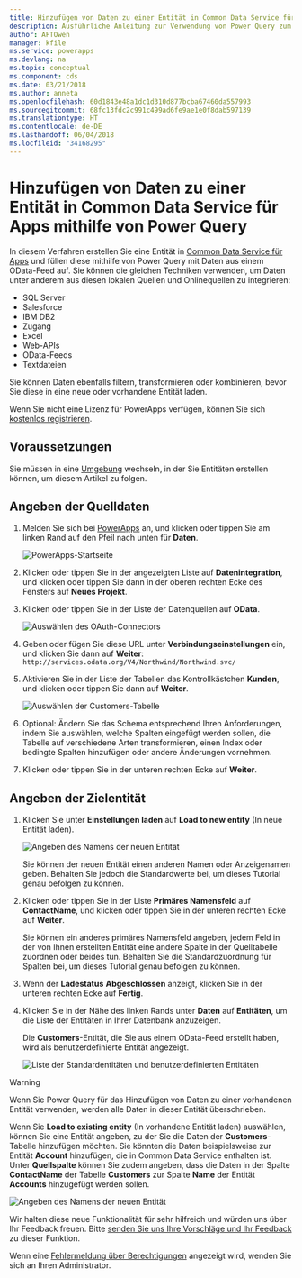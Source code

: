 ```yaml
---
title: Hinzufügen von Daten zu einer Entität in Common Data Service für Apps mithilfe von Power Query | Microsoft-Dokumentation
description: Ausführliche Anleitung zur Verwendung von Power Query zum Hinzufügen von Daten aus einer anderen Datenquelle zu einer neuen oder vorhandenen Entität in Common Data Service (CDS) für Apps.
author: AFTOwen
manager: kfile
ms.service: powerapps
ms.devlang: na
ms.topic: conceptual
ms.component: cds
ms.date: 03/21/2018
ms.author: anneta
ms.openlocfilehash: 60d1843e48a1dc1d310d877bcba67460da557993
ms.sourcegitcommit: 68fc13fdc2c991c499ad6fe9ae1e0f8dab597139
ms.translationtype: HT
ms.contentlocale: de-DE
ms.lasthandoff: 06/04/2018
ms.locfileid: "34168295"
---
```

# <a name="add-data-to-an-entity-in-common-data-service-for-apps-by-using-power-query"></a>Hinzufügen von Daten zu einer Entität in Common Data Service für Apps mithilfe von Power Query
In diesem Verfahren erstellen Sie eine Entität in [Common Data Service für Apps](data-platform-intro.md) und füllen diese mithilfe von Power Query mit Daten aus einem OData-Feed auf. Sie können die gleichen Techniken verwenden, um Daten unter anderem aus diesen lokalen Quellen und Onlinequellen zu integrieren:

* SQL Server
* Salesforce
* IBM DB2
* Zugang
* Excel
* Web-APIs
* OData-Feeds
* Textdateien

Sie können Daten ebenfalls filtern, transformieren oder kombinieren, bevor Sie diese in eine neue oder vorhandene Entität laden.

Wenn Sie nicht eine Lizenz für PowerApps verfügen, können Sie sich [kostenlos registrieren](../signup-for-powerapps.md).

## <a name="prerequisites"></a>Voraussetzungen
Sie müssen in eine [Umgebung](../canvas-apps/working-with-environments.md) wechseln, in der Sie Entitäten erstellen können, um diesem Artikel zu folgen.

## <a name="specify-the-source-data"></a>Angeben der Quelldaten

1. Melden Sie sich bei [PowerApps](https://web.powerapps.com) an, und klicken oder tippen Sie am linken Rand auf den Pfeil nach unten für **Daten**.

    ![PowerApps-Startseite](./media/data-platform-cds-newentity-pq/sign-in.png)

1. Klicken oder tippen Sie in der angezeigten Liste auf **Datenintegration**, und klicken oder tippen Sie dann in der oberen rechten Ecke des Fensters auf **Neues Projekt**.

1. Klicken oder tippen Sie in der Liste der Datenquellen auf **OData**.

    ![Auswählen des OAuth-Connectors](./media/data-platform-cds-newentity-pq/choose-odata.png)

1. Geben oder fügen Sie diese URL unter **Verbindungseinstellungen** ein, und klicken Sie dann auf **Weiter**:<br>
`http://services.odata.org/V4/Northwind/Northwind.svc/`

1. Aktivieren Sie in der Liste der Tabellen das Kontrollkästchen **Kunden**, und klicken oder tippen Sie dann auf **Weiter**.

    ![Auswählen der Customers-Tabelle](./media/data-platform-cds-newentity-pq/select-table.png)

1. Optional: Ändern Sie das Schema entsprechend Ihren Anforderungen, indem Sie auswählen, welche Spalten eingefügt werden sollen, die Tabelle auf verschiedene Arten transformieren, einen Index oder bedingte Spalten hinzufügen oder andere Änderungen vornehmen.

1. Klicken oder tippen Sie in der unteren rechten Ecke auf **Weiter**.

## <a name="specify-the-target-entity"></a>Angeben der Zielentität
1. Klicken Sie unter **Einstellungen laden** auf **Load to new entity** (In neue Entität laden).

    ![Angeben des Namens der neuen Entität](./media/data-platform-cds-newentity-pq/new-entity-name.png)

    Sie können der neuen Entität einen anderen Namen oder Anzeigenamen geben. Behalten Sie jedoch die Standardwerte bei, um dieses Tutorial genau befolgen zu können.

1. Klicken oder tippen Sie in der Liste **Primäres Namensfeld** auf **ContactName**, und klicken oder tippen Sie in der unteren rechten Ecke auf **Weiter**.

    Sie können ein anderes primäres Namensfeld angeben, jedem Feld in der von Ihnen erstellten Entität eine andere Spalte in der Quelltabelle zuordnen oder beides tun. Behalten Sie die Standardzuordnung für Spalten bei, um dieses Tutorial genau befolgen zu können.

1. Wenn der **Ladestatus** **Abgeschlossen** anzeigt, klicken Sie in der unteren rechten Ecke auf **Fertig**.

1. Klicken Sie in der Nähe des linken Rands unter **Daten** auf **Entitäten**, um die Liste der Entitäten in Ihrer Datenbank anzuzeigen.

    Die **Customers**-Entität, die Sie aus einem OData-Feed erstellt haben, wird als benutzerdefinierte Entität angezeigt.

    ![Liste der Standardentitäten und benutzerdefinierten Entitäten](./media/data-platform-cds-newentity-pq/entity-list.png)

> [!WARNING]
> Wenn Sie Power Query für das Hinzufügen von Daten zu einer vorhandenen Entität verwenden, werden alle Daten in dieser Entität überschrieben.

Wenn Sie **Load to existing entity** (In vorhandene Entität laden) auswählen, können Sie eine Entität angeben, zu der Sie die Daten der **Customers**-Tabelle hinzufügen möchten. Sie könnten die Daten beispielsweise zur Entität **Account** hinzufügen, die in Common Data Service enthalten ist. Unter **Quellspalte** können Sie zudem angeben, dass die Daten in der Spalte **ContactName** der Tabelle **Customers** zur Spalte **Name** der Entität **Accounts** hinzugefügt werden sollen.

![Angeben des Namens der neuen Entität](./media/data-platform-cds-newentity-pq/existing-entity.png)

Wir halten diese neue Funktionalität für sehr hilfreich und würden uns über Ihr Feedback freuen. Bitte [senden Sie uns Ihre Vorschläge und Ihr Feedback](https://powerusers.microsoft.com/t5/PowerApps-Community/ct-p/PowerApps1) zu dieser Funktion.

Wenn eine [Fehlermeldung über Berechtigungen](data-platform-cds-newentity-troubleshooting-mashup.md) angezeigt wird, wenden Sie sich an Ihren Administrator.